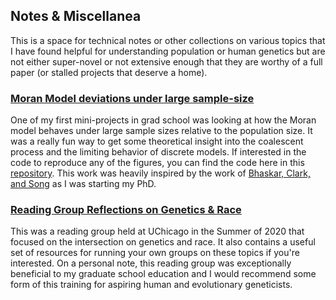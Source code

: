 ## Notes & Miscellanea

This is a space for technical notes or other collections on various topics that I have found helpful for understanding population or human genetics but are not either super-novel or not extensive enough that they are worthy of a full paper (or stalled projects that deserve a home). 

### [Moran Model deviations under large sample-size](https://github.com/aabiddanda/Cannings_Model_Approximations/blob/master/pdf/derivation.pdf)

One of my first mini-projects in grad school was looking at how the Moran model behaves under large sample sizes relative to the population size. It was a really fun way to get some theoretical insight into the coalescent process and the limiting behavior of discrete models. If interested in the code to reproduce any of the figures, you can find the code here in this [repository](https://github.com/aabiddanda/Cannings_Model_Approximations). This work was heavily inspired by the work of [Bhaskar, Clark, and Song](https://www.pnas.org/doi/full/10.1073/pnas.1322709111) as I was starting my PhD. 

### [Reading Group Reflections on Genetics & Race](https://voices.uchicago.edu/geneticists-against-hate/)

This was a reading group held at UChicago in the Summer of 2020 that focused on the intersection on genetics and race. It also contains a useful set of resources for running your own groups on these topics if you're interested. On a personal note, this reading group was exceptionally beneficial to my graduate school education and I would recommend some form of this training for aspiring human and evolutionary geneticists.
